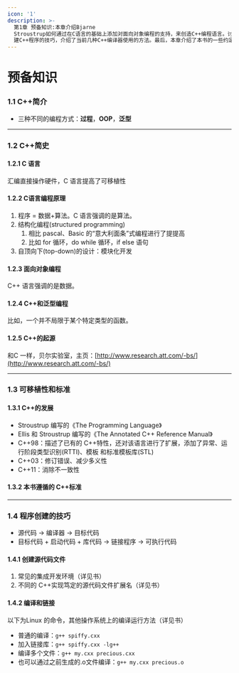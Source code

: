 ```yaml
---
icon: '1'
description: >-
  第1章 预备知识:本章介绍Bjarne
  Stroustrup如何通过在C语言的基础上添加对面向对象编程的支持，来创造C++编程语言。讨论面向过程语言(如C语言)与面向对象语言(如C++)之间的区别。您将了解ANSI/ISO在制定C++标准方面所做的工作。本章还讨论了创
  建C++程序的技巧，介绍了当前几种C++编译器使用的方法。最后，本章介绍了本书的一些约定。
---
```


# 预备知识

### 1.1 C++简介

* 三种不同的编程方式：**过程**，**OOP**，**泛型**

***

### 1.2 C++简史

#### 1.2.1 C 语言

汇编直接操作硬件，C 语言提高了可移植性

#### 1.2.2 C语言编程原理

1. 程序 = 数据+算法。C 语言强调的是算法。
2. 结构化编程(structured programming)
   1. 相比 pascal、Basic 的“意大利面条”式编程进行了提提高
   2. 比如 for 循环，do while 循环，if else 语句
3. 自顶向下(top-down)的设计：模块化开发

#### 1.2.3 面向对象编程

C++ 语言强调的是数据。

#### 1.2.4 C++和泛型编程

比如，一个并不局限于某个特定类型的函数。

#### 1.2.5 C++的起源

和C 一样，贝尔实验室，主页：[http://www.research.att.com/-bs/](http://www.research.att.com/-bs/)

***

### 1.3 可移植性和标准

#### 1.3.1 C++的发展

* Stroustrup 编写的《The Programming Language》
* Ellis 和 Stroustrup 编写的《The Annotated C++ Reference Manual》
* C++98：描述了已有的 C++特性，还对该语言进行了扩展，添加了异常、运行阶段类型识别(RTTI)、模板 和标准模板库(STL)
* C++03：修订错误、减少多义性
* C++11：消除不一致性

#### 1.3.2 本书遵循的 C++标准

***

### 1.4 程序创建的技巧

* 源代码 -> 编译器 -> 目标代码
* 目标代码 + 启动代码 + 库代码 -> 链接程序 -> 可执行代码

#### 1.4.1 创建源代码文件

1. 常见的集成开发环境（详见书）
2. 不同的 C++实现笃定的源代码文件扩展名（详见书）

#### 1.4.2 编译和链接

以下为Linux 的命令，其他操作系统上的编译运行方法（详见书）

* 普通的编译：`g++ spiffy.cxx`
* 加入链接库：`g++ spiffy.cxx -lg++`
* 编译多个文件：`g++ my.cxx precious.cxx`
* 也可以通过之前生成的.o文件编译：`g++ my.cxx precious.o`
